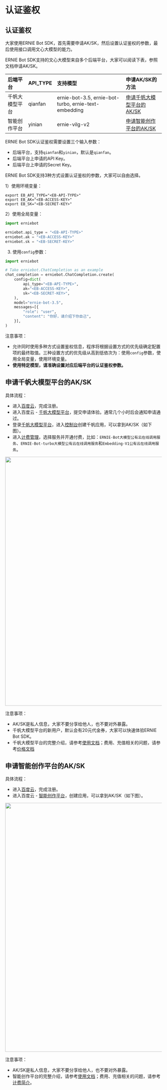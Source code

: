# 认证鉴权

## 认证鉴权

大家使用ERNIE Bot SDK，首先需要申请AK/SK，然后设置认证鉴权的参数，最后使用接口调用文心大模型的能力。

ERNIE Bot SDK支持的文心大模型来自多个后端平台，大家可以阅读下表，参照文档申请AK/SK。

| 后端平台   |  API_TYPE  |  支持模型 | 申请AK/SK的方法 |
| :---     | :----      | :----  | :----  |
| 千帆大模型平台 | qianfan | ernie-bot-3.5, ernie-bot-turbo, ernie-text-embedding | [申请千帆大模型平台的AK/SK](#申请千帆大模型平台的aksk)
| 智能创作平台 | yinian | ernie-vilg-v2 | [申请智能创作平台的AK/SK](#申请智能创作平台的aksk)


ERNIE Bot SDK认证鉴权需要设置三个输入参数：

* 后端平台，支持`qianfan`和`yinian`，默认是`qianfan`。
* 后端平台上申请的API Key。
* 后端平台上申请的Secret Key。


ERNIE Bot SDK支持3种方式设置认证鉴权的参数，大家可以自由选择。

1）使用环境变量：
```shell
export EB_API_TYPE="<EB-API-TYPE>"
export EB_AK="<EB-ACCESS-KEY>"
export EB_SK="<EB-SECRET-KEY>"
```

2）使用全局变量：
``` {.py .copy}
import erniebot

erniebot.api_type = "<EB-API-TYPE>"
erniebot.ak = "<EB-ACCESS-KEY>"
erniebot.sk = "<EB-SECRET-KEY>"
```

3) 使用`config`参数：
``` {.py .copy}
import erniebot

# Take erniebot.ChatCompletion as an example
chat_completion = erniebot.ChatCompletion.create(
    config=dict(
        api_type="<EB-API-TYPE>",
        ak="<EB-ACCESS-KEY>",
        sk="<EB-SECRET-KEY>",
    ),
    model="ernie-bot-3.5",
    messages=[{
        "role": "user",
        "content": "你好，请介绍下你自己",
    }],
)
```

注意事项：

* 允许同时使用多种方式设置鉴权信息，程序将根据设置方式的优先级确定配置项的最终取值。三种设置方式的优先级从高到低依次为：使用`config`参数，使用全局变量，使用环境变量。
* **使用特定模型，请准确设置对应后端平台的认证鉴权参数。**

## 申请千帆大模型平台的AK/SK

具体流程：

* 进入[百度云](https://cloud.baidu.com/)，完成注册。
* 进入百度云 - [千帆大模型平台](https://cloud.baidu.com/product/wenxinworkshop)，提交申请体验。通常几个小时后会通知申请通过。
* 登录[千帆大模型平台](https://cloud.baidu.com/product/wenxinworkshop)，进入[控制台](https://console.bce.baidu.com/qianfan/ais/console/applicationConsole/application)创建千帆应用，可以拿到AK/SK（如下图）。
* 进入[计费管理](https://console.bce.baidu.com/qianfan/chargemanage/list)，选择服务并开通付费，比如：`ERNIE-Bot大模型公有云在线调用服务`、`ERNIE-Bot-turbo大模型公有云在线调用服务`和`Embedding-V1公有云在线调用服务`。

<div align="center">
<img src="https://user-images.githubusercontent.com/52520497/264009567-46f88a38-df70-4a79-affb-ddbf797855b1.jpeg"  width = "800" />  
</div>

注意事项：

* AK/SK是私人信息，大家不要分享给他人，也不要对外暴露。
* 千帆大模型平台的新用户，默认会有20元代金券，大家可以快速体验ERNIE Bot SDK。
* 千帆大模型平台的完整介绍，请参考[使用文档](https://cloud.baidu.com/doc/WENXINWORKSHOP/index.html)；费用、充值相关的问题，请参考[价格文档](https://cloud.baidu.com/doc/WENXINWORKSHOP/s/Blfmc9dlf)

## 申请智能创作平台的AK/SK

具体流程：

* 进入[百度云](https://cloud.baidu.com/)，完成注册。
* 进入百度云 - [智能创作平台](https://console.bce.baidu.com/ai/#/ai/intelligentwriting/app/list)，创建应用，可以拿到AK/SK（如下图）。

<div align="center">
<img src="https://user-images.githubusercontent.com/52520497/264009612-17658684-c066-44e5-8814-178214aa8155.jpeg"  width = "800" />  
</div>

注意事项：

* AK/SK是私人信息，大家不要分享给他人，也不要对外暴露。
* 智能创作平台的完整介绍，请参考[使用文档](https://ai.baidu.com/ai-doc/NLP/Uk53wndcb)；费用、充值相关的问题，请参考[计费简介](https://ai.baidu.com/ai-doc/NLP/qla2beec2)。
